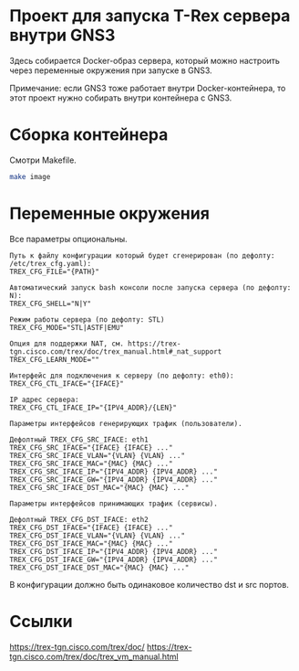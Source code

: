 # Проект для запуска T-Rex сервера внутри GNS3

Здесь собирается Docker-образ сервера, который можно настроить через переменные окружения при запуске в GNS3.

Примечание: если GNS3 тоже работает внутри Docker-контейнера, то этот проект нужно собирать внутри контейнера с GNS3.

# Сборка контейнера

Смотри Makefile.

```bash
make image
```

# Переменные окружения

Все параметры опциональны.

```
Путь к файлу конфигурации который будет сгенерирован (по дефолту: /etc/trex_cfg.yaml):
TREX_CFG_FILE="{PATH}"

Автоматический запуск bash консоли после запуска сервера (по дефолту: N):
TREX_CFG_SHELL="N|Y"

Режим работы сервера (по дефолту: STL)
TREX_CFG_MODE="STL|ASTF|EMU"

Опция для поддержки NAT, см. https://trex-tgn.cisco.com/trex/doc/trex_manual.html#_nat_support
TREX_CFG_LEARN_MODE=""

Интерфейс для подключения к серверу (по дефолту: eth0):
TREX_CFG_CTL_IFACE="{IFACE}"

IP адрес сервера:
TREX_CFG_CTL_IFACE_IP="{IPV4_ADDR}/{LEN}"

Параметры интерфейсов генерирующих трафик (пользователи).

Дефолтный TREX_CFG_SRC_IFACE: eth1
TREX_CFG_SRC_IFACE="{IFACE} {IFACE} ..."
TREX_CFG_SRC_IFACE_VLAN="{VLAN} {VLAN} ..."
TREX_CFG_SRC_IFACE_MAC="{MAC} {MAC} ..."
TREX_CFG_SRC_IFACE_IP="{IPV4_ADDR} {IPV4_ADDR} ..."
TREX_CFG_SRC_IFACE_GW="{IPV4_ADDR} {IPV4_ADDR} ..."
TREX_CFG_SRC_IFACE_DST_MAC="{MAC} {MAC} ..."

Параметры интерфейсов принимающих трафик (сервисы).

Дефолтный TREX_CFG_DST_IFACE: eth2
TREX_CFG_DST_IFACE="{IFACE} {IFACE} ..."
TREX_CFG_DST_IFACE_VLAN="{VLAN} {VLAN} ..."
TREX_CFG_DST_IFACE_MAC="{MAC} {MAC} ..."
TREX_CFG_DST_IFACE_IP="{IPV4_ADDR} {IPV4_ADDR} ..."
TREX_CFG_DST_IFACE_GW="{IPV4_ADDR} {IPV4_ADDR} ..."
TREX_CFG_DST_IFACE_DST_MAC="{MAC} {MAC} ..."
```

В конфигурации должно быть одинаковое количество dst и src портов.

# Ссылки
https://trex-tgn.cisco.com/trex/doc/
https://trex-tgn.cisco.com/trex/doc/trex_vm_manual.html
